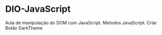 # DIO-JavaScript
Aula de manipulação do DOM com JavaScript.
Metodos JavaScript.
Criar Botão DarkTheme

